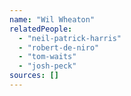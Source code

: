```yaml
---
name: "Wil Wheaton"
relatedPeople:
  - "neil-patrick-harris"
  - "robert-de-niro"
  - "tom-waits"
  - "josh-peck"
sources: []
---
```


